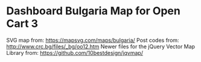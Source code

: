 Dashboard Bulgaria Map for Open Cart 3
======

SVG map from: https://mapsvg.com/maps/bulgaria/
Post codes from: http://www.crc.bg/files/_bg/oo12.htm
Newer files for the jQuery Vector Map Library from: https://github.com/10bestdesign/jqvmap/